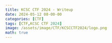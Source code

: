 ```yaml
---
title: KCSC CTF 2024 - Writeup
date: 2024-05-12 08-00-00
categories: [CTF]
tags: [CTF,KCSC CTF 2024]
image: /assets/image/CTF/KCSCCTF2024/logo.png
math: true
---
```


